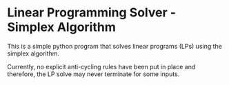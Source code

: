 # Linear Programming Solver - Simplex Algorithm

This is a simple python program that solves linear programs (LPs) using the
simplex algorithm.

Currently, no explicit anti-cycling rules have been put in place and therefore,
the LP solve may never terminate for some inputs.
